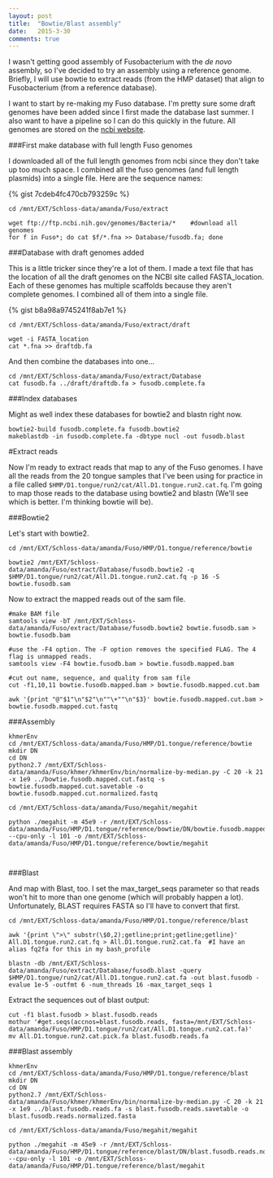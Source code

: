 ```yaml
---
layout: post
title:  "Bowtie/Blast assembly"
date:   2015-3-30
comments: true
---
```


I wasn't getting good assembly of Fusobacterium with the *de novo* assembly, so I've decided to try an assembly using a reference genome. Briefly, I will use bowtie to extract reads (from the HMP dataset) that align to Fusobacterium (from a reference database). 

I want to start by re-making my Fuso database. I'm pretty sure some draft genomes have been added since I first made the database last summer. I also want to have a pipeline so I can do this quickly in the future. All genomes are stored on the [ncbi website](ftp://ftp.ncbi.nih.gov/genomes/Bacteria).

###First make database with full length Fuso genomes

I downloaded all of the full length genomes from ncbi since they don't take up too much space. I combined all the fuso genomes (and full length plasmids) into a single file. Here are the sequence names:

{% gist 7cdeb4fc470cb793259c %}

~~~~
cd /mnt/EXT/Schloss-data/amanda/Fuso/extract

wget ftp://ftp.ncbi.nih.gov/genomes/Bacteria/*    #download all genomes
for f in Fuso*; do cat $f/*.fna >> Database/fusodb.fa; done

~~~~

###Database with draft genomes added

This is a little tricker since they're a lot of them. I made a text file that has the location of all the draft genomes on the NCBI site called FASTA_location. Each of these genomes has multiple scaffolds because they aren't complete genomes. I combined all of them into a single file. 

{% gist b8a98a9745241f8ab7e1 %}

~~~~
cd /mnt/EXT/Schloss-data/amanda/Fuso/extract/draft

wget -i FASTA_location
cat *.fna >> draftdb.fa
~~~~

And then combine the databases into one...

~~~~
cd /mnt/EXT/Schloss-data/amanda/Fuso/extract/Database
cat fusodb.fa ../draft/draftdb.fa > fusodb.complete.fa
~~~~

###Index databases

Might as well index these databases for bowtie2 and blastn right now.

~~~~
bowtie2-build fusodb.complete.fa fusodb.bowtie2
makeblastdb -in fusodb.complete.fa -dbtype nucl -out fusodb.blast

~~~~

#Extract reads

Now I'm ready to extract reads that map to any of the Fuso genomes. I have all the reads from the 20 tongue samples that I've been using for practice in a file called `$HMP/D1.tongue/run2/cat/All.D1.tongue.run2.cat.fq`. I'm going to map those reads to the database using bowtie2 and blastn (We'll see which is better. I'm thinking bowtie will be). 

###Bowtie2

Let's start with bowtie2.

~~~~
cd /mnt/EXT/Schloss-data/amanda/Fuso/HMP/D1.tongue/reference/bowtie

bowtie2 /mnt/EXT/Schloss-data/amanda/Fuso/extract/Database/fusodb.bowtie2 -q $HMP/D1.tongue/run2/cat/All.D1.tongue.run2.cat.fq -p 16 -S bowtie.fusodb.sam 

~~~~

Now to extract the mapped reads out of the sam file. 

~~~~
#make BAM file
samtools view -bT /mnt/EXT/Schloss-data/amanda/Fuso/extract/Database/fusodb.bowtie2 bowtie.fusodb.sam > bowtie.fusodb.bam

#use the -F4 option. The -F option removes the specified FLAG. The 4 flag is unmapped reads. 
samtools view -F4 bowtie.fusodb.bam > bowtie.fusodb.mapped.bam

#cut out name, sequence, and quality from sam file
cut -f1,10,11 bowtie.fusodb.mapped.bam > bowtie.fusodb.mapped.cut.bam

awk '{print "@"$1"\n"$2"\n""\+""\n"$3}' bowtie.fusodb.mapped.cut.bam > bowtie.fusodb.mapped.cut.fastq
~~~~

###Assembly

~~~~
khmerEnv
cd /mnt/EXT/Schloss-data/amanda/Fuso/HMP/D1.tongue/reference/bowtie
mkdir DN
cd DN
python2.7 /mnt/EXT/Schloss-data/amanda/Fuso/khmer/khmerEnv/bin/normalize-by-median.py -C 20 -k 21 -x 1e9 ../bowtie.fusodb.mapped.cut.fastq -s bowtie.fusodb.mapped.cut.savetable -o bowtie.fusodb.mapped.cut.normalized.fastq

cd /mnt/EXT/Schloss-data/amanda/Fuso/megahit/megahit

python ./megahit -m 45e9 -r /mnt/EXT/Schloss-data/amanda/Fuso/HMP/D1.tongue/reference/bowtie/DN/bowtie.fusodb.mapped.cut.normalized.fastq --cpu-only -l 101 -o /mnt/EXT/Schloss-data/amanda/Fuso/HMP/D1.tongue/reference/bowtie/megahit



~~~~



###Blast

And map with Blast, too. I set the max_target_seqs parameter so that reads won't hit to more than one genome (which will probably happen a lot). Unfortunately, BLAST requires FASTA so I'll have to convert that first.

~~~~
cd /mnt/EXT/Schloss-data/amanda/Fuso/HMP/D1.tongue/reference/blast

awk '{print \">\" substr(\$0,2);getline;print;getline;getline}' All.D1.tongue.run2.cat.fq > All.D1.tongue.run2.cat.fa  #I have an alias fq2fa for this in my bash_profile

blastn -db /mnt/EXT/Schloss-data/amanda/Fuso/extract/Database/fusodb.blast -query $HMP/D1.tongue/run2/cat/All.D1.tongue.run2.cat.fa -out blast.fusodb -evalue 1e-5 -outfmt 6 -num_threads 16 -max_target_seqs 1

~~~~

Extract the sequences out of blast output:

~~~~
cut -f1 blast.fusodb > blast.fusodb.reads
mothur '#get.seqs(accnos=blast.fusodb.reads, fasta=/mnt/EXT/Schloss-data/amanda/Fuso/HMP/D1.tongue/run2/cat/All.D1.tongue.run2.cat.fa)'
mv All.D1.tongue.run2.cat.pick.fa blast.fusodb.reads.fa

~~~~

###Blast assembly


~~~~
khmerEnv
cd /mnt/EXT/Schloss-data/amanda/Fuso/HMP/D1.tongue/reference/blast
mkdir DN
cd DN
python2.7 /mnt/EXT/Schloss-data/amanda/Fuso/khmer/khmerEnv/bin/normalize-by-median.py -C 20 -k 21 -x 1e9 ../blast.fusodb.reads.fa -s blast.fusodb.reads.savetable -o blast.fusodb.reads.normalized.fasta

cd /mnt/EXT/Schloss-data/amanda/Fuso/megahit/megahit

python ./megahit -m 45e9 -r /mnt/EXT/Schloss-data/amanda/Fuso/HMP/D1.tongue/reference/blast/DN/blast.fusodb.reads.normalized.fasta --cpu-only -l 101 -o /mnt/EXT/Schloss-data/amanda/Fuso/HMP/D1.tongue/reference/blast/megahit



~~~~



